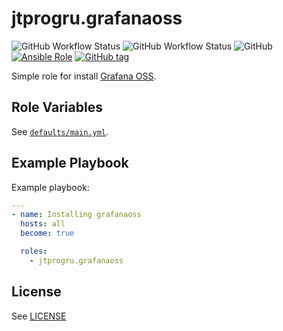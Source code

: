 # jtprogru.grafanaoss

![GitHub Workflow Status](https://img.shields.io/github/workflow/status/jtprogru/ansible-role-grafanaoss/CI?label=CI)
![GitHub Workflow Status](https://img.shields.io/github/workflow/status/jtprogru/ansible-role-grafanaoss/Release?label=Release)
![GitHub](https://img.shields.io/github/license/jtprogru/ansible-role-grafanaoss)
[![Ansible Role](https://img.shields.io/ansible/role/60383)](https://galaxy.ansible.com/jtprogru/grafanaoss/)
[![GitHub tag](https://img.shields.io/github/tag/jtprogru/ansible-role-grafanaoss.svg)](https://github.com/jtprogru/ansible-role-grafanaoss/tags)

Simple role for install [Grafana OSS](https://grafana.com/grafana/download/9.1.6?edition=oss&pg=get&platform=linux&plcmt=selfmanaged-box1-cta1).

## Role Variables

See [`defaults/main.yml`](defaults/main.yml).

## Example Playbook

Example playbook:

```yaml
---
- name: Installing grafanaoss
  hosts: all
  become: true

  roles:
    - jtprogru.grafanaoss
```

## License

See [LICENSE](LICENSE.md)
